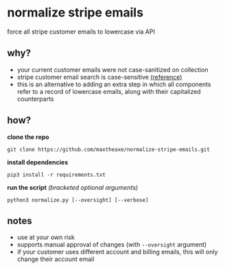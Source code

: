 # normalize stripe emails
force all stripe customer emails to lowercase via API

## why?
* your current customer emails were not case-sanitized on collection
* stripe customer email search is case-sensitive [(reference)](https://stackoverflow.com/q/73309133/4513452)
* this is an alternative to adding an extra step in which all components refer to a record of lowercase emails, along with their capitalized counterparts

## how?
**clone the repo**

`git clone https://github.com/maxtheaxe/normalize-stripe-emails.git`

**install dependencies**

`pip3 install -r requirements.txt`

**run the script** *(bracketed optional arguments)*

`python3 normalize.py [--oversight] [--verbose]`

## notes
* use at your own risk
* supports manual approval of changes (with `--oversight` argument)
* if your customer uses different account and billing emails, this will only change their account email